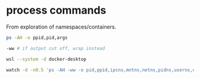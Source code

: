 # process commands

From exploration of namespaces/containers.

```bash
ps -AH -o ppid,pid,args

-ww # if output cut off, wrap instead

wsl --system -d docker-desktop

watch -d -n0.5 'ps -AH -ww -o pid,ppid,ipcns,mntns,netns,pidns,userns,utsns,args | grep  -v grep |  grep  4026532700' 

```

